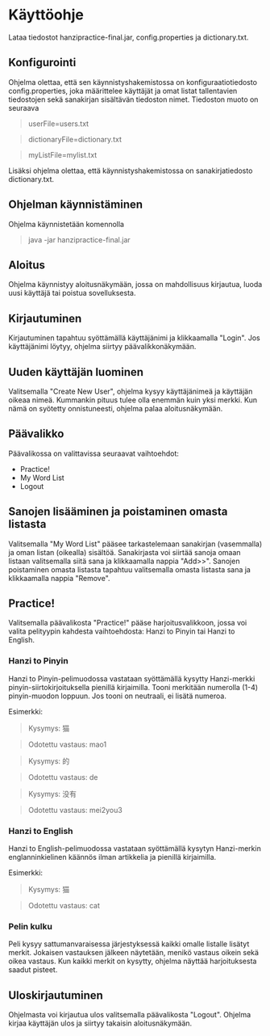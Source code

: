 # Käyttöohje
Lataa tiedostot hanzipractice-final.jar, config.properties ja dictionary.txt.
## Konfigurointi
Ohjelma olettaa, että sen käynnistyshakemistossa on konfiguraatiotiedosto config.properties, joka määrittelee käyttäjät ja omat listat tallentavien tiedostojen
sekä sanakirjan sisältävän tiedoston nimet. Tiedoston muoto on seuraava
>userFile=users.txt

>dictionaryFile=dictionary.txt

>myListFile=mylist.txt

Lisäksi ohjelma olettaa, että käynnistyshakemistossa on sanakirjatiedosto dictionary.txt.

## Ohjelman käynnistäminen
Ohjelma käynnistetään komennolla
>java -jar hanzipractice-final.jar

## Aloitus
Ohjelma käynnistyy aloitusnäkymään, jossa on mahdollisuus kirjautua, luoda uusi käyttäjä tai poistua sovelluksesta.

## Kirjautuminen
Kirjautuminen tapahtuu syöttämällä käyttäjänimi ja klikkaamalla "Login". Jos käyttäjänimi löytyy, ohjelma siirtyy päävalikkonäkymään.

## Uuden käyttäjän luominen
Valitsemalla "Create New User", ohjelma kysyy käyttäjänimeä ja käyttäjän oikeaa nimeä. Kummankin pituus tulee olla enemmän kuin yksi merkki. Kun nämä on syötetty onnistuneesti, ohjelma palaa aloitusnäkymään. 

## Päävalikko

Päävalikossa on valittavissa seuraavat vaihtoehdot:
* Practice!
* My Word List
* Logout

## Sanojen lisääminen ja poistaminen omasta listasta
Valitsemalla "My Word List" pääsee tarkastelemaan sanakirjan (vasemmalla) ja oman listan (oikealla) sisältöä. Sanakirjasta voi siirtää sanoja omaan listaan valitsemalla siitä sana ja klikkaamalla nappia "Add>>". Sanojen poistaminen omasta listasta tapahtuu valitsemalla omasta listasta sana ja klikkaamalla nappia "Remove".

## Practice!
Valitsemalla päävalikosta "Practice!" pääse harjoitusvalikkoon, jossa voi valita pelityypin kahdesta vaihtoehdosta: Hanzi to Pinyin tai Hanzi to English. 

### Hanzi to Pinyin
Hanzi to Pinyin-pelimuodossa vastataan syöttämällä kysytty Hanzi-merkki pinyin-siirtokirjoituksella pienillä kirjaimilla. Tooni merkitään numerolla (1-4) pinyin-muodon loppuun. Jos tooni on neutraali, ei lisätä numeroa.

Esimerkki:
>Kysymys: 猫

>Odotettu vastaus: mao1


>Kysymys: 的

>Odotettu vastaus: de


>Kysymys: 没有

>Odotettu vastaus: mei2you3

### Hanzi to English
Hanzi to English-pelimuodossa vastataan syöttämällä kysytyn Hanzi-merkin englanninkielinen käännös ilman artikkelia ja pienillä kirjaimilla. 

Esimerkki:
>Kysymys: 猫

>Odotettu vastaus: cat

### Pelin kulku
Peli kysyy sattumanvaraisessa järjestyksessä kaikki omalle listalle lisätyt merkit. Jokaisen vastauksen jälkeen näytetään, menikö vastaus oikein sekä oikea vastaus. Kun kaikki merkit on kysytty, ohjelma näyttää harjoituksesta saadut pisteet.

## Uloskirjautuminen
Ohjelmasta voi kirjautua ulos valitsemalla päävalikosta "Logout". Ohjelma kirjaa käyttäjän ulos ja siirtyy takaisin aloitusnäkymään.

